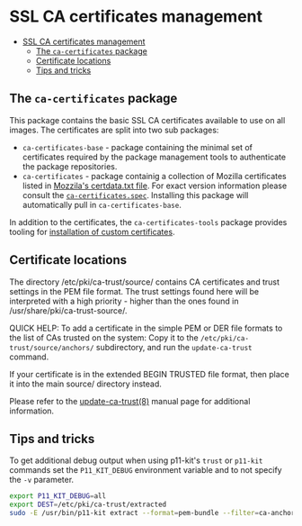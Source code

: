 # SSL CA certificates management

- [SSL CA certificates management](#ssl-ca-certificates-management)
  - [The `ca-certificates` package](#the-ca-certificates-package)
  - [Certificate locations](#certificate-locations)
  - [Tips and tricks](#tips-and-tricks)

## The `ca-certificates` package

This package contains the basic SSL CA certificates available to use on all images. The certificates are split into two sub packages:

- `ca-certificates-base` - package containing the minimal set of certificates required by the package management tools to authenticate the package repositories.
- `ca-certificates` - package containig a collection of Mozilla certificates listed in [Mozzila's certdata.txt file](https://hg.mozilla.org/releases/mozilla-release/file/tip/security/nss/lib/ckfw/builtins/certdata.txt). For exact version information please consult the [`ca-certificates.spec`](https://dev.azure.com/mariner-org/_git/mariner?path=%2FSPECS%2Fca-certificates%2Fca-certificates.spec). Installing this package will automatically pull in `ca-certificates-base`.

In addition to the certificates, the `ca-certificates-tools` package provides tooling for [installation of custom certificates](#custom-configuration-of-the-ca-certificates).

## Certificate locations

The directory /etc/pki/ca-trust/source/ contains CA certificates and 
trust settings in the PEM file format. The trust settings found here will be
interpreted with a high priority - higher than the ones found in 
/usr/share/pki/ca-trust-source/.

QUICK HELP: To add a certificate in the simple PEM or DER file formats to the list of CAs trusted on the system:
Copy it to the `/etc/pki/ca-trust/source/anchors/` subdirectory, and run the `update-ca-trust` command.

If your certificate is in the extended BEGIN TRUSTED file format, then place it into the main source/ directory instead.

Please refer to the [update-ca-trust(8)](https://www.systutorials.com/docs/linux/man/8-update-ca-certificates/) manual page for additional information.

## Tips and tricks

To get additional debug output when using p11-kit's `trust` or `p11-kit` commands set the `P11_KIT_DEBUG` environment variable and to not specify the `-v` parameter.

``` bash
export P11_KIT_DEBUG=all
export DEST=/etc/pki/ca-trust/extracted
sudo -E /usr/bin/p11-kit extract --format=pem-bundle --filter=ca-anchors --overwrite --comment --purpose server-auth $DEST/pem/tls-ca-bundle.pem
```